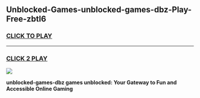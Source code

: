 
## Unblocked-Games-unblocked-games-dbz-Play-Free-zbtl6
<h3>
<a href="https://premium76.site?title=unblocked-games-dbz&ref=19M">CLICK TO PLAY</a></h3>
<hr>

<h3>
<a href="https://premium76.site?title=unblocked-games-dbz&ref=19M">CLICK 2 PLAY</a>
  
</h3>

<a href="https://premium76.site?title=unblocked-games-dbz&ref=19M"><img src="https://clearcache.store/games.png"></a>


**unblocked-games-dbz games unblocked: Your Gateway to Fun and Accessible Online Gaming**
